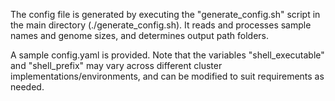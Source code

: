 The config file is generated by executing the "generate_config.sh" script in the main directory (./generate_config.sh). It reads and processes sample names and genome sizes, and determines output path folders.

A sample config.yaml is provided. Note that the variables "shell_executable" and "shell_prefix" may vary across different cluster implementations/environments, and can be modified to suit requirements as needed.

